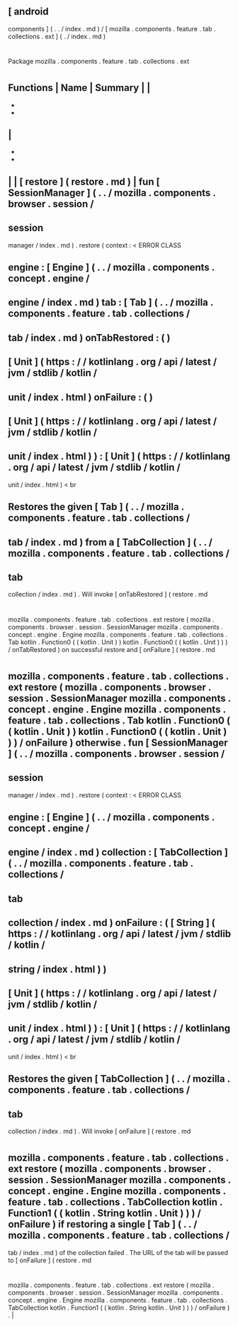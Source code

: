 [
android
-
components
]
(
.
.
/
index
.
md
)
/
[
mozilla
.
components
.
feature
.
tab
.
collections
.
ext
]
(
.
/
index
.
md
)
#
#
Package
mozilla
.
components
.
feature
.
tab
.
collections
.
ext
#
#
#
Functions
|
Name
|
Summary
|
|
-
-
-
|
-
-
-
|
|
[
restore
]
(
restore
.
md
)
|
fun
[
SessionManager
]
(
.
.
/
mozilla
.
components
.
browser
.
session
/
-
session
-
manager
/
index
.
md
)
.
restore
(
context
:
<
ERROR
CLASS
>
engine
:
[
Engine
]
(
.
.
/
mozilla
.
components
.
concept
.
engine
/
-
engine
/
index
.
md
)
tab
:
[
Tab
]
(
.
.
/
mozilla
.
components
.
feature
.
tab
.
collections
/
-
tab
/
index
.
md
)
onTabRestored
:
(
)
-
>
[
Unit
]
(
https
:
/
/
kotlinlang
.
org
/
api
/
latest
/
jvm
/
stdlib
/
kotlin
/
-
unit
/
index
.
html
)
onFailure
:
(
)
-
>
[
Unit
]
(
https
:
/
/
kotlinlang
.
org
/
api
/
latest
/
jvm
/
stdlib
/
kotlin
/
-
unit
/
index
.
html
)
)
:
[
Unit
]
(
https
:
/
/
kotlinlang
.
org
/
api
/
latest
/
jvm
/
stdlib
/
kotlin
/
-
unit
/
index
.
html
)
<
br
>
Restores
the
given
[
Tab
]
(
.
.
/
mozilla
.
components
.
feature
.
tab
.
collections
/
-
tab
/
index
.
md
)
from
a
[
TabCollection
]
(
.
.
/
mozilla
.
components
.
feature
.
tab
.
collections
/
-
tab
-
collection
/
index
.
md
)
.
Will
invoke
[
onTabRestored
]
(
restore
.
md
#
mozilla
.
components
.
feature
.
tab
.
collections
.
ext
restore
(
mozilla
.
components
.
browser
.
session
.
SessionManager
mozilla
.
components
.
concept
.
engine
.
Engine
mozilla
.
components
.
feature
.
tab
.
collections
.
Tab
kotlin
.
Function0
(
(
kotlin
.
Unit
)
)
kotlin
.
Function0
(
(
kotlin
.
Unit
)
)
)
/
onTabRestored
)
on
successful
restore
and
[
onFailure
]
(
restore
.
md
#
mozilla
.
components
.
feature
.
tab
.
collections
.
ext
restore
(
mozilla
.
components
.
browser
.
session
.
SessionManager
mozilla
.
components
.
concept
.
engine
.
Engine
mozilla
.
components
.
feature
.
tab
.
collections
.
Tab
kotlin
.
Function0
(
(
kotlin
.
Unit
)
)
kotlin
.
Function0
(
(
kotlin
.
Unit
)
)
)
/
onFailure
)
otherwise
.
fun
[
SessionManager
]
(
.
.
/
mozilla
.
components
.
browser
.
session
/
-
session
-
manager
/
index
.
md
)
.
restore
(
context
:
<
ERROR
CLASS
>
engine
:
[
Engine
]
(
.
.
/
mozilla
.
components
.
concept
.
engine
/
-
engine
/
index
.
md
)
collection
:
[
TabCollection
]
(
.
.
/
mozilla
.
components
.
feature
.
tab
.
collections
/
-
tab
-
collection
/
index
.
md
)
onFailure
:
(
[
String
]
(
https
:
/
/
kotlinlang
.
org
/
api
/
latest
/
jvm
/
stdlib
/
kotlin
/
-
string
/
index
.
html
)
)
-
>
[
Unit
]
(
https
:
/
/
kotlinlang
.
org
/
api
/
latest
/
jvm
/
stdlib
/
kotlin
/
-
unit
/
index
.
html
)
)
:
[
Unit
]
(
https
:
/
/
kotlinlang
.
org
/
api
/
latest
/
jvm
/
stdlib
/
kotlin
/
-
unit
/
index
.
html
)
<
br
>
Restores
the
given
[
TabCollection
]
(
.
.
/
mozilla
.
components
.
feature
.
tab
.
collections
/
-
tab
-
collection
/
index
.
md
)
.
Will
invoke
[
onFailure
]
(
restore
.
md
#
mozilla
.
components
.
feature
.
tab
.
collections
.
ext
restore
(
mozilla
.
components
.
browser
.
session
.
SessionManager
mozilla
.
components
.
concept
.
engine
.
Engine
mozilla
.
components
.
feature
.
tab
.
collections
.
TabCollection
kotlin
.
Function1
(
(
kotlin
.
String
kotlin
.
Unit
)
)
)
/
onFailure
)
if
restoring
a
single
[
Tab
]
(
.
.
/
mozilla
.
components
.
feature
.
tab
.
collections
/
-
tab
/
index
.
md
)
of
the
collection
failed
.
The
URL
of
the
tab
will
be
passed
to
[
onFailure
]
(
restore
.
md
#
mozilla
.
components
.
feature
.
tab
.
collections
.
ext
restore
(
mozilla
.
components
.
browser
.
session
.
SessionManager
mozilla
.
components
.
concept
.
engine
.
Engine
mozilla
.
components
.
feature
.
tab
.
collections
.
TabCollection
kotlin
.
Function1
(
(
kotlin
.
String
kotlin
.
Unit
)
)
)
/
onFailure
)
.
|
